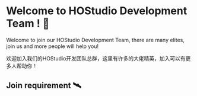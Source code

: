 # Welcome to HOStudio Development Team ! 👋
Welcome to join our HOStudio Development Team, there are many elites, join us and more people will help you!

欢迎加入我们的HOStudio开发团队总群，这里有许多的大佬精英，加入可以有更多人帮助你！

## Join requirement 🛰

